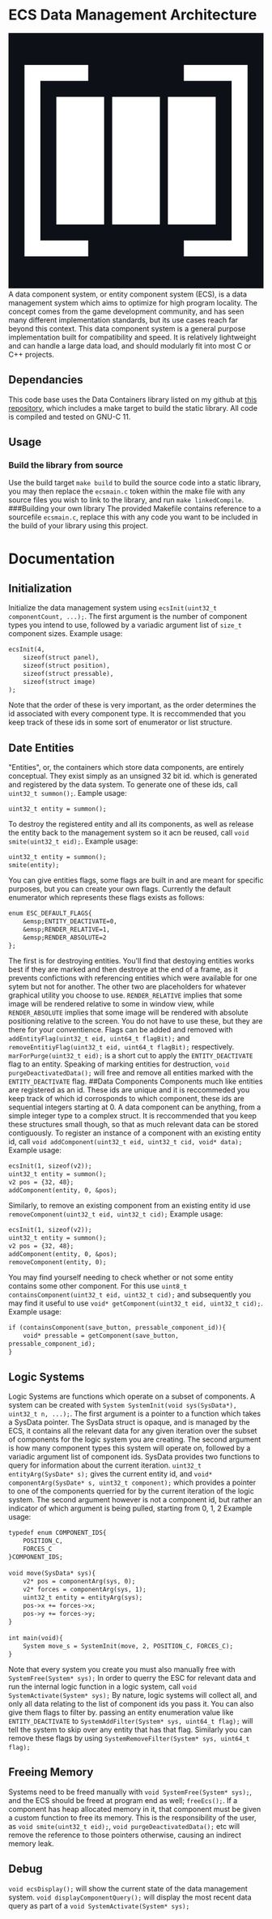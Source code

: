 # ECS Data Management Architecture
![](https://github.com/LucAlexander/Entity-Component-System/blob/main/ECS.png)
A data component system, or entity component system (ECS), is a data management system which aims to optimize for high program locality. The concept comes from the game development community, and has seen many different implementation standards, but its use cases reach far beyond this context. 
This data component system is a general purpose implementation built for compatibility and speed. It is relatively lightweight and can handle a large data load, and should modularly fit into most C or C++ projects. 

## Dependancies
This code base uses the Data Containers library listed on my github at [this repository](https://Github.com/LucAlexander/DataContainers/), which includes a make target to build the static library. All code is compiled and tested on GNU-C 11.

## Usage
### Build the library from source
Use the build target `make build` to build the source code into a static library, you may then replace the `ecsmain.c` token within the make file with any source files you wish to link to the library, and run `make linkedCompile`.
###Building your own library
The provided Makefile contains reference to a sourcefile `ecsmain.c`, replace this with any code you want to be included in the build of your library using this project.

# Documentation
## Initialization
Initialize the data management system using `ecsInit(uint32_t componentCount, ...);`. The first argument is the number of component types you intend to use, followed by a variadic argument list of `size_t` component sizes.
Example usage:
```
ecsInit(4,
	sizeof(struct panel),
	sizeof(struct position),
	sizeof(struct pressable),
	sizeof(struct image)
);
```

Note that the order of these is very important, as the order determines the id associated with every component type. It is reccommended that you keep track of these ids in some sort of enumerator or list structure.

## Date Entities
"Entities", or, the containers which store data components, are entirely conceptual. They exist simply as an unsigned 32 bit id. which is generated and registered by the data system. To generate one of these ids, call `uint32_t summon();`.
Eample usage:
```
uint32_t entity = summon();
```

To destroy the registered entity and all its components, as well as release the entity back to the management system so it acn be reused, call `void smite(uint32_t eid);`.
Example usage:
```
uint32_t entity = summon();
smite(entity);
```

You can give entities flags, some flags are built in and are meant for specific purposes, but you can create your own flags. Currently the default enumerator which represents these flags exists as follows:
```
enum ESC_DEFAULT_FLAGS{
	&emsp;ENTITY_DEACTIVATE=0,
	&emsp;RENDER_RELATIVE=1,
	&emsp;RENDER_ABSOLUTE=2
};
```

The first is for destroying entities. You'll find that destoying entities works best if they are marked and then destroye at the end of a frame, as it prevents confictions with referencing entities which were available for one sytem but not for another. The other two are placeholders for whatever graphical utility you choose to use. `RENDER_RELATIVE` implies that some image will be rendered relative to some in window view, while `RENDER_ABSOLUTE` implies that some image will be rendered with absolute positioning relative to the screen. You do not have to use these, but they are there for your conventience.
Flags can be added and removed with `addEntityFlag(uint32_t eid, uint64_t flagBit);` and `removeEntitiyFlag(uint32_t eid, uint64_t flagBit);` respectively. `marForPurge(uint32_t eid);` is a short cut to apply the `ENTITY_DEACTIVATE` flag to an entity.
Speaking of marking entities for destruction, `void purgeDeactivatedData();` will free and remove all entities marked with the `ENTITY_DEACTIVATE` flag.
##Data Components
Components much like entities are registered as an id. These ids are unique and it is reccommeded you keep track of which id corrosponds to which component, these ids are sequential integers starting at 0.
A data component can be anything, from a simple integer type to a complex struct. It is reccommended that you keep these structures small though, so that as much relevant data can be stored contiguously.
To register an instance of a component with an existing entity id, call `void addComponent(uint32_t eid, uint32_t cid, void* data);`
Example usage:
```
ecsInit(1, sizeof(v2));
uint32_t entity = summon();
v2 pos = {32, 48};
addComponent(entity, 0, &pos);
```

Similarly, to remove an existing component from an existing entity id use `removeComponent(uint32_t eid, uint32_t cid);`
Example usage:
```
ecsInit(1, sizeof(v2));
uint32_t entity = summon();
v2 pos = {32, 48};
addComponent(entity, 0, &pos);
removeComponent(entity, 0);
```

You may find yourself needing to check whether or not some entity contains some other component. For this use `uint8_t containsComponent(uint32_t eid, uint32_t cid);` and subsequently you may find it useful to use `void* getComponent(uint32_t eid, uint32_t cid);`.
Example usage:
```
if (containsComponent(save_button, pressable_component_id)){
	void* pressable = getComponent(save_button, pressable_component_id);
}
```

## Logic Systems
Logic Systems are functions which operate on a subset of components. A system can be created with `System SystemInit(void sys(SysData*), uint32_t n, ...);`. The first argument is a pointer to a function which takes a SysData pointer. The SysData struct is opaque, and is managed by the ECS, it contains all the relevant data for any given iteration over the subset of components for the logic system you are creating. The second argument is how many component types this system will operate on, followed by a variadic argument list of component ids.
SysData provides two functions to query for information about the current iteration. `uint32_t entityArg(SysDate* s);` gives the current entity id, and `void* componentArg(SysDate* s, uint32_t component);` which provides a pointer to one of the components querried for by the current iteration of the logic system. The second argument however is not a component id, but rather an indicator of which argument is being pulled, starting from 0, 1, 2
Example usage:
```
typedef enum COMPONENT_IDS{
	POSITION_C,
	FORCES_C
}COMPONENT_IDS;

void move(SysData* sys){
	v2* pos = componentArg(sys, 0);
	v2* forces = componentArg(sys, 1);
	uint32_t entity = entityArg(sys);
	pos->x += forces->x;
	pos->y += forces->y;
}

int main(void){
	System move_s = SystemInit(move, 2, POSITION_C, FORCES_C);
}
```

Note that every system you create you must also manually free with `SystemFree(System* sys);`
In order to querry the ESC for relevant data and run the internal logic function in a logic system, call `void SystemActivate(System* sys);`
By nature, logic systems will collect all, and only all data relating to the list of component ids you pass it. You can also give them flags to filter by. passing an entity enumeration value like `ENTITY_DEACTIVATE` to `SystemAddFilter(System* sys, uint64_t flag);` will tell the system to skip over any entity that has that flag.
Similarly you can remove these flags by using `SystemRemoveFilter(System* sys, uint64_t flag);`

## Freeing Memory
Systems need to be freed manually with `void SystemFree(System* sys);`, and the ECS should be freed at program end as well; `freeEcs();`.
If a component has heap allocated memory in it, that component must be given a custom function to free its memory. This is the responsibility of the user, as `void smite(uint32_t eid);`, `void purgeDeactivatedData();` etc will remove the reference to those pointers otherwise, causing an indirect memory leak.

## Debug
`void ecsDisplay();` will show the current state of the data management system.
`void displayComponentQuery();` will display the most recent data query as part of a `void SystemActivate(System* sys);`
